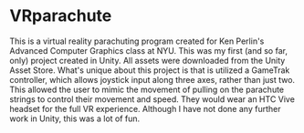 # VRparachute
This is a virtual reality parachuting program created for Ken Perlin's Advanced Computer Graphics class at NYU. This was my first (and so far, only) project created in Unity. All assets were downloaded from the Unity Asset Store. What's unique about this project is that is utilized a GameTrak controller, which allows joystick input along three axes, rather than just two. This allowed the user to mimic the movement of pulling on the parachute strings to control their movement and speed. They would wear an HTC Vive headset for the full VR experience. Although I have not done any further work in Unity, this was a lot of fun.
